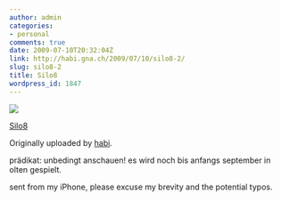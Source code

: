 ```yaml
---
author: admin
categories:
- personal
comments: true
date: 2009-07-10T20:32:04Z
link: http://habi.gna.ch/2009/07/10/silo8-2/
slug: silo8-2
title: Silo8
wordpress_id: 1847
---
```


[![](http://farm3.static.flickr.com/2644/3708212088_0ef74918cb_m.jpg)](http://www.flickr.com/photos/habi/3708212088/)
   

 
  [Silo8](http://www.flickr.com/photos/habi/3708212088/)
    

  Originally uploaded by [habi](http://www.flickr.com/people/habi/).
 



prädikat: unbedingt anschauen! es wird noch bis anfangs september in olten gespielt.  

  

sent from my iPhone, please excuse my brevity and the potential typos.
  

